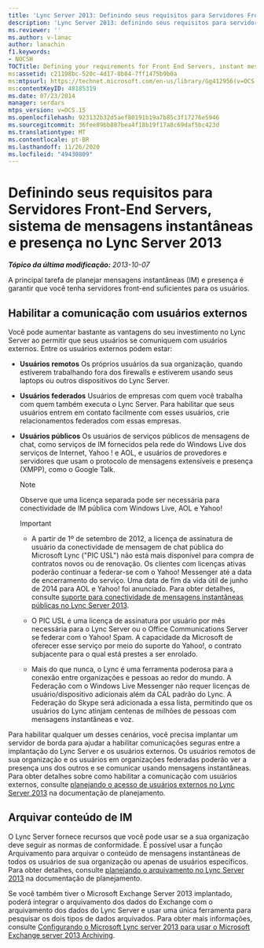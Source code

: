 ```yaml
---
title: 'Lync Server 2013: Definindo seus requisitos para Servidores Front-End Servers, sistema de mensagens instantâneas e presença'
description: 'Lync Server 2013: definindo seus requisitos para servidores front-end, mensagens instantâneas e presença.'
ms.reviewer: ''
ms.author: v-lanac
author: lanachin
f1.keywords:
- NOCSH
TOCTitle: Defining your requirements for Front End Servers, instant messaging, and presence
ms:assetid: c21198bc-520c-4d17-8b84-7ff1475b9b0a
ms:mtpsurl: https://technet.microsoft.com/en-us/library/Gg412956(v=OCS.15)
ms:contentKeyID: 48185319
ms.date: 07/23/2014
manager: serdars
mtps_version: v=OCS.15
ms.openlocfilehash: 923132b32d5aef80191b19a7b85c3f17276e5946
ms.sourcegitcommit: 36fee89bb887bea4f18b19f17a8c69daf5bc423d
ms.translationtype: MT
ms.contentlocale: pt-BR
ms.lasthandoff: 11/26/2020
ms.locfileid: "49430809"
---
```

# <a name="defining-your-requirements-for-front-end-servers-instant-messaging-and-presence-in-lync-server-2013"></a>Definindo seus requisitos para Servidores Front-End Servers, sistema de mensagens instantâneas e presença no Lync Server 2013

<div data-xmlns="http://www.w3.org/1999/xhtml">

<div class="topic" data-xmlns="http://www.w3.org/1999/xhtml" data-msxsl="urn:schemas-microsoft-com:xslt" data-cs="https://msdn.microsoft.com/">

<div data-asp="https://msdn2.microsoft.com/asp">



</div>

<div id="mainSection">

<div id="mainBody">

<span> </span>

_**Tópico da última modificação:** 2013-10-07_

A principal tarefa de planejar mensagens instantâneas (IM) e presença é garantir que você tenha servidores front-end suficientes para os usuários.

<div>

## <a name="enabling-communication-with-external-users"></a>Habilitar a comunicação com usuários externos

Você pode aumentar bastante as vantagens do seu investimento no Lync Server ao permitir que seus usuários se comuniquem com usuários externos. Entre os usuários externos podem estar:

  - **Usuários remotos**   Os próprios usuários da sua organização, quando estiverem trabalhando fora dos firewalls e estiverem usando seus laptops ou outros dispositivos do Lync Server.

  - **Usuários federados**   Usuários de empresas com quem você trabalha com quem também executa o Lync Server. Para habilitar que seus usuários entrem em contato facilmente com esses usuários, crie relacionamentos federados com essas empresas.

  - **Usuários públicos**   Os usuários de serviços públicos de mensagens de chat, como serviços de IM fornecidos pela rede do Windows Live dos serviços de Internet, Yahoo \! e AOL, e usuários de provedores e servidores que usam o protocolo de mensagens extensíveis e presença (XMPP), como o Google Talk.
    
    <div>
    

    > [!NOTE]  
    > Observe que uma licença separada pode ser necessária para conectividade de IM pública com Windows Live, AOL e Yahoo!

    
    </div>
    
    <div>
    

    > [!IMPORTANT]  
    > <UL>
    > <LI>
    > <P>A partir de 1º de setembro de 2012, a licença de assinatura de usuário da conectividade de mensagem de chat pública do Microsoft Lync ("PIC USL") não está mais disponível para compra de contratos novos ou de renovação. Os clientes com licenças ativas poderão continuar a federar-se com o Yahoo! Messenger até a data de encerramento do serviço. Uma data de fim da vida útil de junho de 2014 para AOL e Yahoo! foi anunciado. Para obter detalhes, consulte <A href="lync-server-2013-support-for-public-instant-messenger-connectivity.md">suporte para conectividade de mensagens instantâneas públicas no Lync Server 2013</A>.</P>
    > <LI>
    > <P>O PIC USL é uma licença de assinatura por usuário por mês necessária para o Lync Server ou o Office Communications Server se federar com o Yahoo! Spam. A capacidade da Microsoft de oferecer esse serviço por meio do suporte do Yahoo!, o contrato subjacente para o qual está prestes a ser enrolado.</P>
    > <LI>
    > <P>Mais do que nunca, o Lync é uma ferramenta poderosa para a conexão entre organizações e pessoas ao redor do mundo. A Federação com o Windows Live Messenger não requer licenças de usuário/dispositivo adicionais além da CAL padrão do Lync. A Federação do Skype será adicionada a essa lista, permitindo que os usuários do Lync atinjam centenas de milhões de pessoas com mensagens instantâneas e voz.</P></LI></UL>

    
    </div>

Para habilitar qualquer um desses cenários, você precisa implantar um servidor de borda para ajudar a habilitar comunicações seguras entre a implantação do Lync Server e os usuários externos. Os usuários remotos de sua organização e os usuários em organizações federadas poderão ver a presença uns dos outros e se comunicar usando mensagens instantâneas. Para obter detalhes sobre como habilitar a comunicação com usuários externos, consulte [planejando o acesso de usuários externos no Lync Server 2013](lync-server-2013-planning-for-external-user-access.md) na documentação de planejamento.

</div>

<div>

## <a name="archiving-im-content"></a>Arquivar conteúdo de IM

O Lync Server fornece recursos que você pode usar se a sua organização deve seguir as normas de conformidade. É possível usar a função Arquivamento para arquivar o conteúdo de mensagens instantâneas de todos os usuários de sua organização ou apenas de usuários específicos. Para obter detalhes, consulte [planejando o arquivamento no Lync Server 2013](lync-server-2013-planning-for-archiving.md) na documentação de planejamento.

Se você também tiver o Microsoft Exchange Server 2013 implantado, poderá integrar o arquivamento dos dados do Exchange com o arquivamento dos dados do Lync Server e usar uma única ferramenta para pesquisar os dois tipos de dados arquivados. Para obter mais informações, consulte [Configurando o Microsoft Lync server 2013 para usar o Microsoft Exchange server 2013 Archiving](configuring-lync-server-2013-to-use-microsoft-exchange-server-2013-archiving.md).

</div>

</div>

<span> </span>

</div>

</div>

</div>

